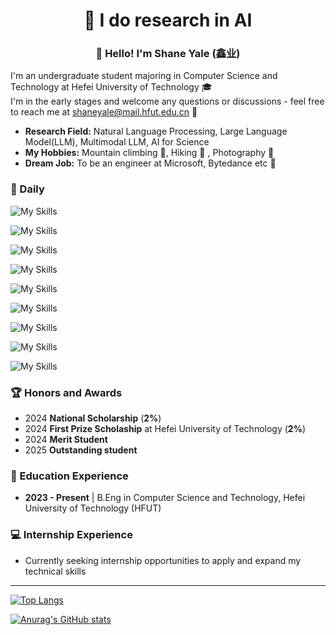 <h1 align="center"> 🤖 I do research in AI</h1>
<h3 align="center"> 👋 Hello! I'm Shane Yale (鑫业)</h3>

I'm an undergraduate student majoring in Computer Science and Technology at Hefei University of Technology 🎓    
I'm in the early stages and welcome any questions or discussions - feel free to reach me at shaneyale@mail.hfut.edu.cn 📧

- **Research Field:** Natural Language Processing, Large Language Model(LLM), Multimodal LLM, AI for Science  
- **My Hobbies:** Mountain climbing  🧗, Hiking 🥾 , Photography 📸
- **Dream Job:** To be an engineer at Microsoft, Bytedance etc 🤯

### 🧠 Daily

![My Skills](https://go-skill-icons.vercel.app/api/icons?i=vim,neovim,vscode&theme=dark)

![My Skills](https://go-skill-icons.vercel.app/api/icons?i=gcp,googlecolab,gmail,onedrive&theme=dark)

![My Skills](https://go-skill-icons.vercel.app/api/icons?i=apple,nvidia,ubuntu,arch,windows&theme=dark)

![My Skills](https://go-skill-icons.vercel.app/api/icons?i=python,jupyter,cuda,cpp,c,js&theme=dark)

![My Skills](https://go-skill-icons.vercel.app/api/icons?i=pytorch,anaconda,git,docker,bash,cmake&theme=dark)

![My Skills](https://go-skill-icons.vercel.app/api/icons?i=github,huggingface,youtube,x,facebook,instagram,reddit&theme=dark)

![My Skills](https://go-skill-icons.vercel.app/api/icons?i=deepseek,gemini,chatgpt,claude,githubcopilot,microsoftcopilot,ollama&theme=dark)

![My Skills](https://go-skill-icons.vercel.app/api/icons?i=latex,markdown,html,css&theme=dark)

![My Skills](https://go-skill-icons.vercel.app/api/icons?i=lightroomclassic,photoshop&theme=dark)

### 🏆 Honors and Awards
- 2024 **National Scholarship** (**2%**)
- 2024 **First Prize Scholaship** at Hefei University of Technology (**2%**)
- 2024 **Merit Student** 
- 2025 **Outstanding student**

### 📖 Education Experience
- **2023 - Present** | B.Eng in Computer Science and Technology, Hefei University of Technology (HFUT)

### 💻 Internship Experience
- Currently seeking internship opportunities to apply and expand my technical skills

---

[![Top Langs](https://github-readme-stats.vercel.app/api/top-langs/?username=shaneyale2005&layout=compact&card_width=470)](https://github.com/anuraghazra/github-readme-stats)

[![Anurag's GitHub stats](https://github-readme-stats.vercel.app/api?username=shaneyale2005&show_icons=true)](https://github.com/anuraghazra/github-readme-stats)

